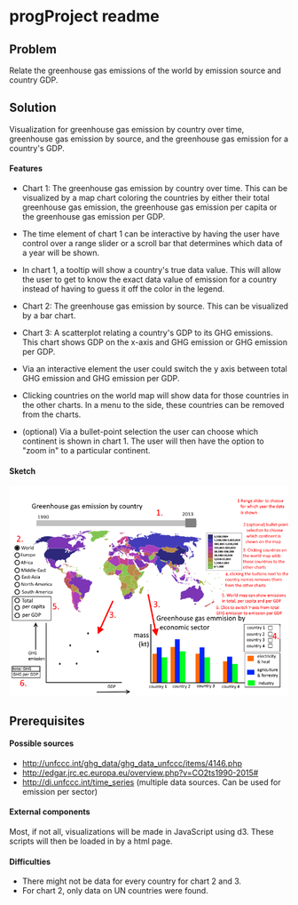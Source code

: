 # progProject readme

## Problem
Relate the greenhouse gas emissions of the world by emission source and country
GDP.

## Solution
Visualization for greenhouse gas emission by country over time, greenhouse gas
emission by source, and the greenhouse gas emission for a country's GDP.

#### Features
- Chart 1: The greenhouse gas emission by country over time. This can be
visualized by a map chart coloring the countries by either their
total greenhouse gas emission, the greenhouse gas emission per capita or the
greenhouse gas emission per GDP.

- The time element of chart 1 can be interactive by having the user have control
over a range slider or a scroll bar that determines which data of a year will be
shown.

- In chart 1, a tooltip will show a country's true data value. This will allow
the user to get to know the exact data value of emission for a country instead
of having to guess it off the color in the legend.

- Chart 2: The greenhouse gas emission by source.
This can be visualized by a bar chart.

- Chart 3: A scatterplot relating a country's GDP to its GHG emissions. This
chart shows GDP on the x-axis and GHG emission or GHG emission per GDP.

- Via an interactive element the user could switch the y axis between total
GHG emission and GHG emission per GDP.

- Clicking countries on the world map will show data for those
countries in the other charts. In a menu to the side, these countries can
be removed from the charts.

- (optional) Via a bullet-point selection the user can choose which continent
is shown in chart 1. The user will then have the option to "zoom in" to
a particular continent.



#### Sketch
![](doc/ideaSketch3.png)

## Prerequisites
#### Possible sources
- http://unfccc.int/ghg_data/ghg_data_unfccc/items/4146.php
- http://edgar.jrc.ec.europa.eu/overview.php?v=CO2ts1990-2015#
- http://di.unfccc.int/time_series
 (multiple data sources. Can be used for emission per sector)

#### External components
Most, if not all, visualizations will be made in JavaScript using d3. These
scripts will then be loaded in by a html page.

#### Difficulties
- There might not be data for every country for chart 2 and 3.
- For chart 2, only data on UN countries were found.
